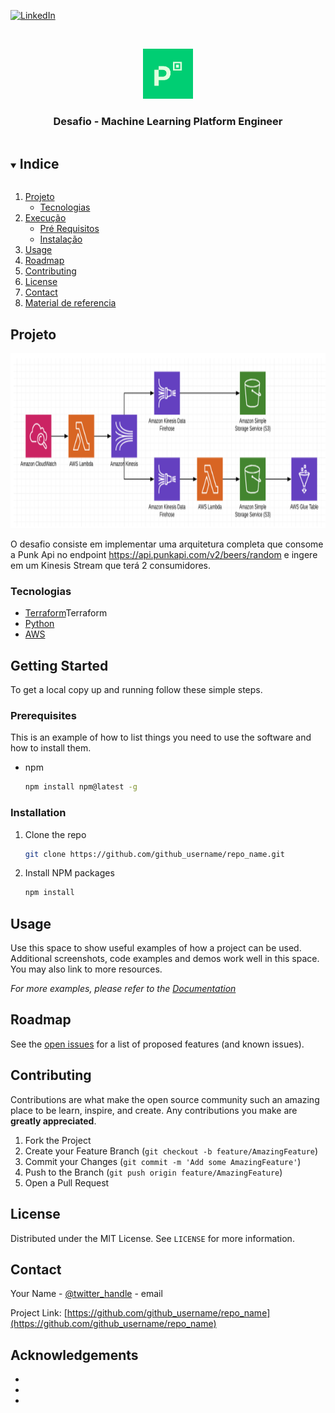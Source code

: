 [![LinkedIn][linkedin-shield]][linkedin-url]



<!-- LOGO -->
<br />
<p align="center">
  <a href="https://github.com/kaioalvesc/pic_teste_vers">
    <img src="README/pic-logo.png" alt="Logo" width="80" height="80">
  </a>

  <h3 align="center">Desafio - Machine Learning Platform Engineer</h3>
</p>



<!-- Indice  -->
<details open="open">
  <summary><h2 style="display: inline-block">Indice</h2></summary>
  <ol>
    <li>
      <a href="#Projeto">Projeto</a>
      <ul>
        <li><a href="#Tecnologias">Tecnologias</a></li>
      </ul>
    </li>
    <li>
      <a href="#getting-started">Execução</a>
      <ul>
        <li><a href="#prerequisites">Pré Requisitos</a></li>
        <li><a href="#installation">Instalação</a></li>
      </ul>
    </li>
    <li><a href="#usage">Usage</a></li>
    <li><a href="#roadmap">Roadmap</a></li>
    <li><a href="#contributing">Contributing</a></li>
    <li><a href="#license">License</a></li>
    <li><a href="#contact">Contact</a></li>
    <li><a href="#acknowledgements">Material de referencia</a></li>
  </ol>
</details>



<!-- Sobre o Projeto -->
## Projeto

 <a href="https://github.com/kaioalvesc/pic_teste_vers">
    <img src="README/arquitetura1.png" alt="arquitetura" width="800" height="280">
 </a>


O desafio consiste em implementar uma arquitetura completa que consome a Punk Api no
endpoint https://api.punkapi.com/v2/beers/random e ingere em um Kinesis
Stream que terá 2 consumidores.


### Tecnologias

* [Terraform](https://www.terraform.io/)Terraform
* [Python](https://www.python.org/)
* [AWS](https://aws.amazon.com/pt/)





<!-- GETTING STARTED -->
## Getting Started

To get a local copy up and running follow these simple steps.

### Prerequisites

This is an example of how to list things you need to use the software and how to install them.
* npm
  ```sh
  npm install npm@latest -g
  ```

### Installation

1. Clone the repo
   ```sh
   git clone https://github.com/github_username/repo_name.git
   ```
2. Install NPM packages
   ```sh
   npm install
   ```



<!-- USAGE EXAMPLES -->
## Usage

Use this space to show useful examples of how a project can be used. Additional screenshots, code examples and demos work well in this space. You may also link to more resources.

_For more examples, please refer to the [Documentation](https://example.com)_



<!-- ROADMAP -->
## Roadmap

See the [open issues](https://github.com/github_username/repo_name/issues) for a list of proposed features (and known issues).



<!-- CONTRIBUTING -->
## Contributing

Contributions are what make the open source community such an amazing place to be learn, inspire, and create. Any contributions you make are **greatly appreciated**.

1. Fork the Project
2. Create your Feature Branch (`git checkout -b feature/AmazingFeature`)
3. Commit your Changes (`git commit -m 'Add some AmazingFeature'`)
4. Push to the Branch (`git push origin feature/AmazingFeature`)
5. Open a Pull Request



<!-- LICENSE -->
## License

Distributed under the MIT License. See `LICENSE` for more information.



<!-- CONTACT -->
## Contact

Your Name - [@twitter_handle](https://twitter.com/twitter_handle) - email

Project Link: [https://github.com/github_username/repo_name](https://github.com/github_username/repo_name)



<!-- ACKNOWLEDGEMENTS -->
## Acknowledgements

* []()
* []()
* []()





<!-- MARKDOWN LINKS & IMAGES -->
<!-- https://www.markdownguide.org/basic-syntax/#reference-style-links -->
[issues-shield]: https://img.shields.io/github/issues/github_username/repo.svg?style=for-the-badge
[issues-url]: https://github.com/github_username/repo/issues
[license-shield]: https://img.shields.io/github/license/github_username/repo.svg?style=for-the-badge
[license-url]: https://github.com/github_username/repo/blob/master/LICENSE.txt
[linkedin-shield]: https://img.shields.io/badge/-LinkedIn-black.svg?style=for-the-badge&logo=linkedin&colorB=555
[linkedin-url]: https://linkedin.com/in/github_username
